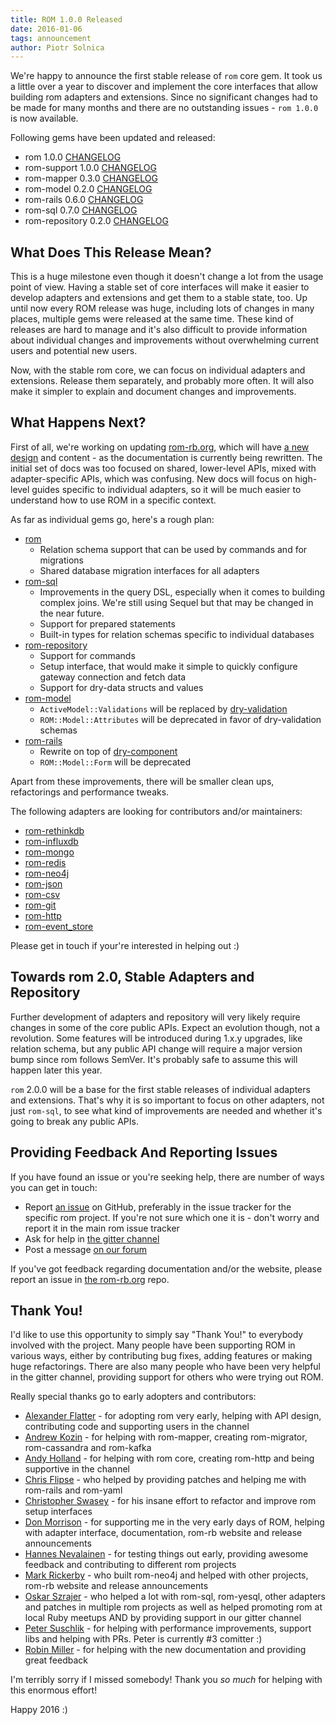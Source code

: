 ```yaml
---
title: ROM 1.0.0 Released
date: 2016-01-06
tags: announcement
author: Piotr Solnica
---
```


We're happy to announce the first stable release of `rom` core gem. It took us a
little over a year to discover and implement the core interfaces that allow
building rom adapters and extensions. Since no significant changes had to be
made for many months and there are no outstanding issues - `rom 1.0.0` is now
available.

Following gems have been updated and released:

- rom 1.0.0 [CHANGELOG](https://github.com/rom-rb/rom/blob/master/CHANGELOG.md#v100-2016-01-06)
- rom-support 1.0.0 [CHANGELOG](https://github.com/rom-rb/rom-support/blob/master/CHANGELOG.md#v100-2016-01-06)
- rom-mapper 0.3.0 [CHANGELOG](https://github.com/rom-rb/rom-mapper/blob/master/CHANGELOG.md#v030-2016-01-06)
- rom-model 0.2.0 [CHANGELOG](https://github.com/rom-rb/rom-model/blob/master/CHANGELOG.md#v020-2016-01-06)
- rom-rails 0.6.0 [CHANGELOG](https://github.com/rom-rb/rom-rails/blob/master/CHANGELOG.md#v060-2016-01-06)
- rom-sql 0.7.0 [CHANGELOG](https://github.com/rom-rb/rom-sql/blob/master/CHANGELOG.md#v070-2016-01-06)
- rom-repository 0.2.0 [CHANGELOG](https://github.com/rom-rb/rom-repository/blob/master/CHANGELOG.md#v020-2016-01-06)

## What Does This Release Mean?

This is a huge milestone even though it doesn't change a lot from the usage
point of view. Having a stable set of core interfaces will make it easier to
develop adapters and extensions and get them to a stable state, too. Up until
now every ROM release was huge, including lots of changes in many places,
multiple gems were released at the same time. These kind of releases are hard to
manage and it's also difficult to provide information about individual changes
and improvements without overwhelming current users and potential new users.

Now, with the stable rom core, we can focus on individual adapters and
extensions. Release them separately, and probably more often. It will also make
it simpler to explain and document changes and improvements.

## What Happens Next?

First of all, we're working on updating [rom-rb.org](http://rom-rb.org), which
will have [a new design](https://github.com/rom-rb/rom-rb.org/issues/111) and
content - as the documentation is currently being rewritten. The initial set of
docs was too focused on shared, lower-level APIs, mixed with adapter-specific
APIs, which was confusing. New docs will focus on high-level guides specific to
individual adapters, so it will be much easier to understand how to use ROM in a
specific context.

As far as individual gems go, here's a rough plan:

* [rom](https://github.com/rom-rb/rom)
  * Relation schema support that can be used by commands and for migrations
  * Shared database migration interfaces for all adapters
* [rom-sql](https://github.com/rom-rb/rom-sql)
  * Improvements in the query DSL, especially when it comes to building complex
    joins. We're still using Sequel but that may be changed in the near future.
  * Support for prepared statements
  * Built-in types for relation schemas specific to individual databases
* [rom-repository](https://github.com/rom-rb/rom-repository)
  * Support for commands
  * Setup interface, that would make it simple to quickly configure gateway
    connection and fetch data
  * Support for dry-data structs and values
* [rom-model](https://github.com/rom-rb/rom-model)
  * `ActiveModel::Validations` will be replaced by
    [dry-validation](https://github.com/dryrb/dry-validation)
  * `ROM::Model::Attributes` will be deprecated in favor of dry-validation
    schemas
* [rom-rails](https://github.com/rom-rb/rom-rails)
  * Rewrite on top of [dry-component](https://github.com/dryrb/dry-component)
  * `ROM::Model::Form` will be deprecated

Apart from these improvements, there will be smaller clean ups, refactorings and
performance tweaks.

The following adapters are looking for contributors and/or maintainers:

* [rom-rethinkdb](https://github.com/rom-rb/rom-rethinkdb)
* [rom-influxdb](https://github.com/rom-rb/rom-influxdb)
* [rom-mongo](https://github.com/rom-rb/rom-mongo)
* [rom-redis](https://github.com/rom-rb/rom-redis)
* [rom-neo4j](https://github.com/rom-rb/rom-neo4j)
* [rom-json](https://github.com/rom-rb/rom-json)
* [rom-csv](https://github.com/rom-rb/rom-csv)
* [rom-git](https://github.com/rom-rb/rom-git)
* [rom-http](https://github.com/rom-rb/rom-http)
* [rom-event_store](https://github.com/rom-rb/rom-event_store)

Please get in touch if your're interested in helping out :)

## Towards rom 2.0, Stable Adapters and Repository

Further development of adapters and repository will very likely require changes
in some of the core public APIs. Expect an evolution though, not a revolution.
Some features will be introduced during 1.x.y upgrades, like relation schema,
but any public API change will require a major version bump since rom follows
SemVer. It's probably safe to assume this will happen later this year.

`rom` 2.0.0 will be a base for the first stable releases of individual adapters
and extensions. That's why it is so important to focus on other adapters, not
just `rom-sql`, to see what kind of improvements are needed and whether it's
going to break any public APIs.

## Providing Feedback And Reporting Issues

If you have found an issue or you're seeking help, there are number of ways you
can get in touch:

* Report [an issue](https://github.com/rom-rb/rom/issues) on GitHub, preferably
  in the issue tracker for the specific rom project. If you're not sure which
  one it is - don't worry and report it in the main rom issue tracker
* Ask for help in [the gitter channel](https://gitter.im/rom-rb/chat)
* Post a message [on our forum](http://discuss.rom-rb.org)

If you've got feedback regarding documentation and/or the website, please report
an issue in [the rom-rb.org](https://github.com/rom-rb/rom-rb.org/issues) repo.

## Thank You!

I'd like to use this opportunity to simply say "Thank You!" to everybody involved
with the project. Many people have been supporting ROM in various ways, either
by contributing bug fixes, adding features or making huge refactorings. There
are also many people who have been very helpful in the gitter channel, providing
support for others who were trying out ROM.

Really special thanks go to early adopters and contributors:

* [Alexander Flatter](https://github.com/aflatter) - for adopting rom very
  early, helping with API design, contributing code and supporting users in the
  channel
* [Andrew Kozin](https://github.com/nepalez) - for helping with rom-mapper,
  creating rom-migrator, rom-cassandra and rom-kafka
* [Andy Holland](https://github.com/AMHOL) - for helping with rom core, creating
  rom-http and being supportive in the channel
* [Chris Flipse](https://github.com/cflipse) - who helped by providing patches
  and helping me with rom-rails and rom-yaml
* [Christopher Swasey](https://github.com/endash) - for his insane effort to
  refactor and improve rom setup interfaces
* [Don Morrison](https://github.com/elskwid) - for supporting me in the very
  early days of ROM, helping with adapter interface, documentation, rom-rb
  website and release announcements
* [Hannes Nevalainen](https://github.com/kwando) - for testing things out early,
  providing awesome feedback and contributing to different rom projects
* [Mark Rickerby](https://github.com/maetl) - who built rom-neo4j and helped
  with other projects, rom-rb website and release announcements
* [Oskar Szrajer](https://github.com/gotar) - who helped a lot with rom-sql,
  rom-yesql, other adapters and patches in multiple rom projects as well as
  helped promoting rom at local Ruby meetups AND by providing support in our
  gitter channel
* [Peter Suschlik](https://github.com/splattael) - for helping with performance
  improvements, support libs and helping with PRs. Peter is currently \#3
  comitter :)
* [Robin Miller](https://github.com/robinetmiller) - for helping with the new
  documentation and providing great feedback

I'm terribly sorry if I missed somebody! Thank you *so much* for helping with
this enormous effort!

Happy 2016 :)
